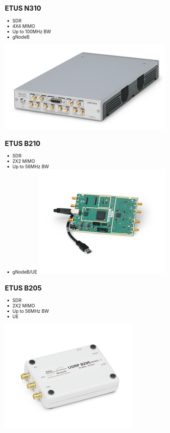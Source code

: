 <!-- TITLE: Sd Rs -->
<!-- SUBTITLE: A quick summary of Sd Rs -->

## ETUS N310
- SDR
- 4X4 MIMO
- Up to 100MHz BW
- gNodeB

![Etus N 310](/uploads/images-radio-equipment/etus-n-310.png "Etus N 310")
## ETUS B210
- SDR
- 2X2 MIMO
- Up to 56MHz BW
- gNodeB/UE
![Etus B 210](/uploads/images-radio-equipment/etus-b-210.jpg "Etus B 210")

## ETUS B205
- SDR
- 2X2 MIMO
- Up to 56MHz BW
- UE
<img src="/uploads/images-radio-equipment/b-205-mini-i-top-large-2.jpg" width="400">